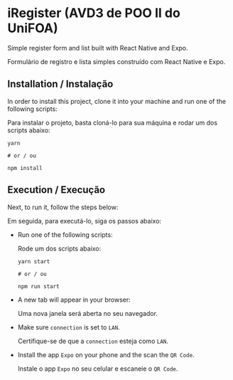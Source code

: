 # iRegister (AVD3 de POO II do UniFOA)
 Simple register form and list built with React Native and Expo.

 Formulário de registro e lista simples construído com React Native e Expo.

## Installation / Instalação

In order to install this project, clone it into your machine and run one of the following scripts: 

Para instalar o projeto, basta cloná-lo para sua máquina e rodar um dos scripts abaixo:

```
yarn

# or / ou

npm install
```

## Execution / Execução

Next, to run it, follow the steps below:

Em seguida, para executá-lo, siga os passos abaixo: 

 - Run one of the following scripts:
    
   Rode um dos scripts abaixo:

    ```
    yarn start

    # or / ou

    npm run start
    ```

- A new tab will appear in your browser:
  
  Uma nova janela será aberta no seu navegador.

- Make sure `connection` is set to `LAN`.
  
  Certifique-se de que a `connection` esteja como `LAN`.

- Install the app `Expo` on your phone and the scan the `QR Code`.

  Instale o app `Expo` no seu celular e escaneie o `QR Code`.

